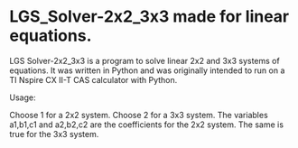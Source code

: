 # LGS_Solver-2x2_3x3 made for linear equations.
LGS Solver-2x2_3x3 is a program to solve linear 2x2 and 3x3 systems of equations.
It was written in Python and was originally intended to run on a TI Nspire CX II-T CAS calculator with Python.

Usage:

Choose 1 for a 2x2 system. 
Choose 2 for a 3x3 system.
The variables a1,b1,c1 and a2,b2,c2 are the coefficients for the 2x2 system. The same is true for the 3x3 system.





